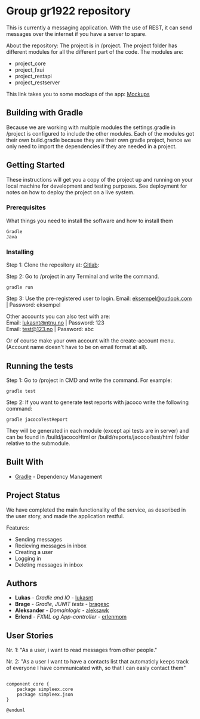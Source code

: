 # Group gr1922 repository

This is currently a messaging application. With the use of REST, it can send messages over the internet if you have a server to spare. 

About the repository: The project is in /project. The project folder has different modules for all the different part of the code. The modules are:
* project_core
* project_fxui
* project_restapi
* project_restserver

This link takes you to some mockups of the app: [Mockups](https://gitlab.stud.idi.ntnu.no/it1901/gr1922/gr1922/tree/master/project/Illustrations)

## Building with Gradle

Because we are working with multiple modules the settings.gradle in /project is configured to include the other modules. Each of the modules got their own build.gradle because they are their own gradle project, hence we only need to import the dependencies if they are needed in a project. 


## Getting Started

These instructions will get you a copy of the project up and running on your local machine for development and testing purposes. See deployment for notes on how to deploy the project on a live system.

### Prerequisites

What things you need to install the software and how to install them

```
Gradle
Java

```

### Installing

Step 1: Clone the repository at: [Gitlab](https://gitlab.stud.idi.ntnu.no/it1901/gr1922/gr1922.git):
		
Step 2: Go to /project in any Terminal and write the command. 

```
gradle run
```

Step 3: Use the pre-registered user to login. Email: eksempel@outlook.com | Password: eksempel

Other accounts you can also test with are: <br>
Email: lukasnt@ntnu.no | Password: 123 <br>
Email: test@123.no | Password: abc <br>

Or of course make your own account with the create-account menu. (Account name doesn't have to be on email format at all).


## Running the tests

Step 1: Go to /project in CMD and write the command. For example:

```
gradle test
```

Step 2: If you want to generate test reports with jacoco write the following command:

```
gradle jacocoTestReport
```

They will be generated in each module (except api tests are in server) and can be found in /build/jacocoHtml or /build/reports/jacoco/test/html folder relative to the submodule.


## Built With

* [Gradle](https://docs.gradle.org/current/userguide/userguide.html) - Dependency Management

## Project Status

We have completed the main functionality of the service, as described in the user story, and made the application restful.

Features:
* Sending messages
* Recieving messages in inbox
* Creating a user
* Logging in
* Deleting messages in inbox


## Authors

* **Lukas** - *Gradle and IO* - [lukasnt](https://gitlab.stud.idi.ntnu.no/lukasnt)
* **Brage** - *Gradle, JUNIT tests* - [bragesc](https://gitlab.stud.idi.ntnu.no/bragesc)
* **Aleksander** - *Domainlogic* - [aleksawk](https://gitlab.stud.idi.ntnu.no/aleksawk)
* **Erlend** - *FXML og App-controller* - [erlenmom](https://gitlab.stud.idi.ntnu.no/erlenmom)

## User Stories  

Nr. 1: "As a user, i want to read messages from other people."

Nr. 2: "As a user I want to have a contacts list that automaticly keeps track of everyone I have communicated with, so that I can easly contact them"


```@startuml

component core {
	package simpleex.core
	package simpleex.json
}

@enduml
```

